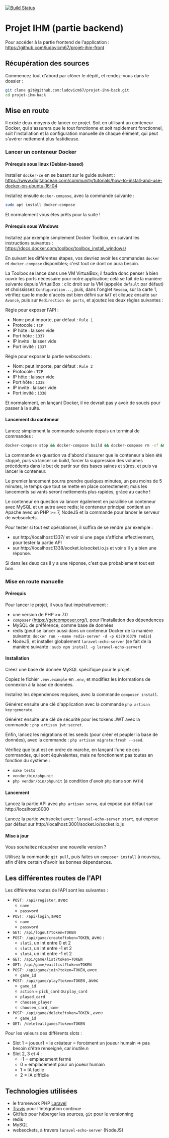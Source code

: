[![Build Status](https://travis-ci.com/ludovicm67/projet-ihm-back.svg?token=4LgtqqAc8ZPrPBEdLaF6&branch=master)](https://travis-ci.com/ludovicm67/projet-ihm-back)

# Projet IHM (partie backend)

Pour accéder à la partie frontend de l'application :
https://github.com/ludovicm67/projet-ihm-front

## Récupération des sources

Commencez tout d'abord par clôner le dépôt, et rendez-vous dans le dossier :

```sh
git clone git@github.com:ludovicm67/projet-ihm-back.git
cd projet-ihm-back
```

## Mise en route

Il existe deux moyens de lancer ce projet. Soit en utilisant un conteneur
Docker, qui s'assurera que le tout fonctionne et soit rapidement fonctionnel,
soit l'installation et la configuration manuelle de chaque élément, qui peut
s'avérer nettement plus fastidieuse.

### Lancer un conteneur Docker

#### Prérequis sous linux (Debian-based)

Installer `docker-ce` en se basant sur le guide suivant :
https://www.digitalocean.com/community/tutorials/how-to-install-and-use-docker-on-ubuntu-16-04

Installez ensuite `docker-compose`, avec la commande suivante :

```sh
sudo apt install docker-compose
```

Et normalement vous êtes prêts pour la suite !

#### Prérequis sous Windows

Installez par exemple simplement Docker Toolbox, en suivant les instructions
suivantes : https://docs.docker.com/toolbox/toolbox_install_windows/

En suivant les différentes étapes, vos devriez avoir les commandes
`docker` et `docker-compose` disponibles; c'est tout ce dont on aura besoin.

La Toolbox se lance dans une VM VirtualBox; il faudra donc penser à bien
ouvrir les ports nécessaire pour notre application; celà se fait de la manière
suivante depuis VirtualBox : clic droit sur la VM (appelée `default` par défaut)
et choississez `Configuration...`, puis, dans l'onglet `Réseau`, sur la
carte 1, vérifiez que le mode d'accès est bien défini sur `NAT` et cliquez
ensuite sur `Avancé`, puis sur `Redirection de ports`, et ajoutez les deux
règles suivantes :

Règle pour exposer l'API :
 - Nom: peut importe, par défaut : `Rule 1`
 - Protocole : `TCP`
 - IP hôte : laisser vide
 - Port hôte : `1337`
 - IP invité : laisser vide
 - Port invité : `1337`

Règle pour exposer la partie websockets :
 - Nom: peut importe, par défaut : `Rule 2`
 - Protocole : `TCP`
 - IP hôte : laisser vide
 - Port hôte : `1338`
 - IP invité : laisser vide
 - Port invité : `1338`

Et normalement, en lançant Docker, il ne devrait pas y avoir de soucis pour
passer à la suite.

#### Lancement du conteneur

Lancez simplement la commande suivante depuis un terminal de commandes :

```sh
docker-compose stop && docker-compose build && docker-compose rm -vf && docker-compose up
```

La commande en question va d'abord s'assurer que le conteneur a bien été stoppé,
puis va lancer un build, forcer la suppression des volumes précédents dans le
but de partir sur des bases saines et sûres, et puis va lancer le conteneur.

Le premier lancement pourra prendre quelques minutes, un peu moins de 5 minutes,
le temps que tout se mette en place correctement; mais les lancements suivants
seront nettements plus rapides, grâce au cache !

Le conteneur en question va lancer également en parallèle un conteneur avec
MySQL et un autre avec redis; le conteneur principal contient un Apache
avec un PHP >= 7, NodeJS et la commande pour lancer le serveur de websockets.

Pour tester si tout est opérationnel, il suffira de se rendre par exemple :
  - sur http://localhost:1337/ et voir si une page s'affiche effectivement, pour
    tester la partie API
  - sur http://localhost:1338/socket.io/socket.io.js et voir s'il y a bien une
    réponse.

Si dans les deux cas il y a une réponse, c'est que probablement tout est bon.

### Mise en route manuelle

#### Prérequis

Pour lancer le projet, il vous faut impérativement :
  - une version de PHP >= 7.0
  - `composer` (https://getcomposer.org/), pour l'installation des dépendences
  - MySQL de préférence, comme base de données
  - redis (peut se lancer aussi dans un conteneur Docker de la manière suivante:
    `docker run --name redis-server -d -p 6379:6379 redis`)
  - NodeJS, et installer globalement `laravel-echo-server` (se fait de la
    manière suivante : `sudo npm install -g laravel-echo-server`)

#### Installation

Créez une base de donnée MySQL spécifique pour le projet.

Copiez le fichier `.env.example` en `.env`, et modifiez les informations de
connexion à la base de données.

Installez les dépendences requises, avec la commande `composer install`.

Générez ensuite une clé d'application avec la commande
`php artisan key:generate`.

Générez ensuite une clé de sécurité pour les tokens JWT avec la commande :
`php artisan jwt:secret`.

Enfin, lancez les migrations et les seeds (pour créer et peupler la base de
données), avec la commande : `php artisan migrate:fresh --seed`.

Vérifiez que tout est en ordre de marche, en lançant l'une de ces commandes,
qui sont équivalentes, mais ne fonctionnent pas toutes en fonction du système :
 - `make tests`
 - `vendor/bin/phpunit`
 - `php vendor/bin/phpunit` (à condition d'avoir `php` dans son `PATH`)

#### Lancement

Lancez la partie API avec `php artisan serve`, qui expose par défaut sur
http://localhost:8000

Lancez la partie websocket avec : `laravel-echo-server start`, qui expose par
défaut sur http://localhost:3001/socket.io/socket.io.js

#### Mise à jour

Vous souhaitez récupérer une nouvelle version ?

Utilisez la commande `git pull`, puis faites un `composer install` à nouveau,
afin d'être certain d'avoir les bonnes dépendances.

## Les différentes routes de l'API

Les différentes routes de l’API sont les suivantes :

  - `POST: /api/register`, avec
    - `name`
    - `password`
  - `POST: /api/login`, avec
    - `name`
    - `password`
  - `GET: /api/logout?token=TOKEN`
  - `POST: /api/game/create?token=TOKEN`, avec :
    - `slot2`, un int entre 0 et 2
    - `slot3`, un int entre -1 et 2
    - `slot4`, un int entre -1 et 2
  - `GET: /api/game/list?token=TOKEN`
  - `GET: /api/game/waitlist?token=TOKEN`
  - `POST: /api/game/join?token=TOKEN`, avec
    - `game_id`
  - `POST: /api/game/play?token=TOKEN` , avec
    - `game_id`
    - `action` = `pick_card` ou `play_card`
    - `played_card`
    - `choosen_player`
    - `choosen_card_name`
  - `POST: /api/game/delete?token=TOKEN` , avec
    - `game_id`
  - `GET: /deleteallgames?token=TOKEN`

Pour les valeurs des différents slots :
  - Slot 1 = joueur1 = le créateur = forcément un joueur humain => pas besoin
    d'être renseigné, car inutile.n
  - Slot 2, 3 et 4 :
    - -1 = emplacement fermé
    - 0 = emplacement pour un joueur humain
    - 1 = IA facile
    - 2 = IA difficile

## Technologies utilisées

 - le framework PHP [Laravel](https://laravel.com/)
 - [Travis](https://travis-ci.com/) pour l'intégration continue
 - GitHub pour héberger les sources, `git` pour le versionning
 - redis
 - MySQL
 - websockets, à travers `laravel-echo-server` (NodeJS)
